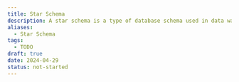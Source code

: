```yaml
---
title: Star Schema
description: A star schema is a type of database schema used in data warehousing where a centralized fact table is connected to multiple dimension tables in a denormalized manner.
aliases:
  - Star Schema
tags:
  - TODO
draft: true
date: 2024-04-29
status: not-started
---
```

